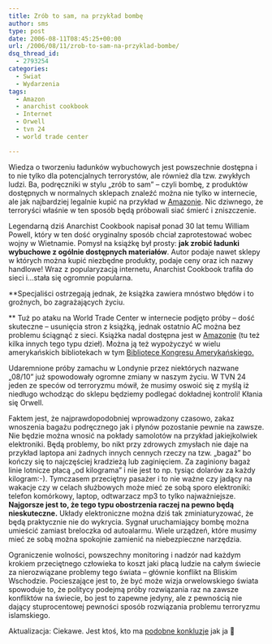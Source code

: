 ```yaml
---
title: Zrób to sam, na przykład bombę
author: sms
type: post
date: 2006-08-11T08:45:25+00:00
url: /2006/08/11/zrob-to-sam-na-przyklad-bombe/
dsq_thread_id:
  - 2793254
categories:
  - Świat
  - Wydarzenia
tags:
  - Amazon
  - anarchist cookbook
  - Internet
  - Orwell
  - tvn 24
  - world trade center

---
```

Wiedza o tworzeniu ładunków wybuchowych jest powszechnie dostępna i to nie tylko dla potencjalnych terrorystów, ale również dla tzw. zwykłych ludzi. Ba, podręczniki w stylu &#8222;zrób to sam&#8221; &#8211; czyli bombę, z produktów dostępnych w normalnych sklepach znaleźć można nie tylko w internecie, ale jak najbardziej legalnie kupić na przykład w [Amazonie][1]. Nic dziwnego, że terroryści właśnie w ten sposób będą próbowali siać śmierć i zniszczenie.<!--more-->


  
Legendarną dziś Anarchist Cookbook napisał ponad 30 lat temu William Powell, który w ten dość oryginalny sposób chciał zaprotestować wobec wojny w Wietnamie. Pomysł na książkę był prosty: **jak zrobić ładunki wybuchowe z ogólnie dostępnych materiałów**. Autor podaje nawet sklepy w których można kupić niezbędne produkty, podaje ceny oraz ich nazwy handlowe! Wraz z popularyzacją internetu, Anarchist Cookbook trafiła do sieci i&#8230;stała się ogromnie popularna.
  
**Specjaliści ostrzegają jednak, że książka zawiera mnóstwo błędów i to groźnych, bo zagrażających życiu.
  
** Tuż po ataku na World Trade Center w internecie podjęto próby &#8211; dość skuteczne &#8211; usunięcia stron z książką, jednak ostatnio AC można bez problemu ściągnąć z sieci. Książka nadal dostępna jest w <a href="http://www.amazon.com/s/ref=br_ss_hs/?platform=gurupa&url=index%3Dblended&keywords=anarchist+cookbook&Go.x=0&Go.y=0&Go=Go" target="_blank">Amazonie</a> (tu też kilka innych tego typu dzieł). Można ją też wypożyczyć w wielu amerykańskich bibliotekach w tym <a href="http://catalog.loc.gov/cgi-bin/Pwebrecon.cgi?v3=1&ti=1,1&SEQ=20060810131003&Search%5FArg=anarchist%20cookbook&Search%5FCode=TALL&CNT=25&PID=28669&SID=2" target="_blank">Bibliotece Kongresu Amerykańskiego.</a>

Udaremnione próby zamachu w Londynie przez niektórych nazwane &#8222;08/10&#8221; już spowodowały ogromne zmiany w naszym życiu. W TVN 24 jeden ze speców od terroryzmu mówił, że musimy oswoić się z myślą iż niedługo wchodząc do sklepu będziemy podlegać dokładnej kontroli! Kłania się Orwell.
  
Faktem jest, że najprawdopodobniej wprowadzony czasowo, zakaz wnoszenia bagażu podręcznego jak i płynów pozostanie pewnie na zawsze. Nie będzie można wnosić na pokłady samolotów na przykład jakiejkolwiek elektroniki. Będą problemy, bo nikt przy zdrowych zmysłach nie daje na przykład laptopa ani żadnych innych cennych rzeczy na tzw. &#8222;bagaż&#8221; bo kończy się to najczęściej kradzieżą lub zaginięciem. Za zaginiony bagaż linie lotnicze płacą &#8222;od kilograma&#8221; i nie jest to np. tysiąc dolarów za każdy kilogram:-). Tymczasem przeciętny pasażer i to nie ważne czy jadący na wakacje czy w celach służbowych może mieć ze sobą sporo elektroniki: telefon komórkowy, laptop, odtwarzacz mp3 to tylko najważniejsze. **Najgorsze jest to, że tego typu obostrzenia raczej na pewno będą nieskuteczne.** Układy elektroniczne można dziś tak zminiaturyzować, że będą praktycznie nie do wykrycia. Sygnał uruchamiający bombę można umieścić zamiast breloczka od autoalarmu. Wiele urządzeń, które musimy mieć ze sobą można spokojnie zamienić na niebezpieczne narzędzia.
  
Ograniczenie wolności, powszechny monitoring i nadzór nad każdym krokiem przeciętnego człowieka to koszt jaki płacą ludzie na całym świecie za nierozwiązane problemy tego świata &#8211; głównie konflikt na Bliskim Wschodzie. Pocieszające jest to, że być może wizja orwelowskiego świata spowoduje to, że politycy podejmą próby rozwiązania raz na zawsze konfliktów na świecie, bo jest to zapewne jedyny, ale z pewnością nie dający stuprocentowej pewności sposób rozwiązania problemu terroryzmu islamskiego.

Aktualizacja: Ciekawe. Jest ktoś, kto ma <a href="http://wiadomosci.onet.pl/1369699,12,1,1,item.html" target="_blank">podobne konkluzje</a> jak ja 🙂

 [1]: http://www.amazon.com